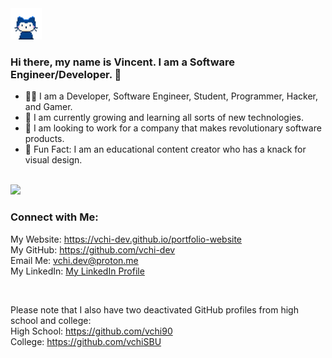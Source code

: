 <img src="/assets/mona-whisper.gif" width="50px" height="50px">

### Hi there, my name is Vincent. I am a Software Engineer/Developer. 👋
- 🧑‍💻 I am a Developer, Software Engineer, Student, Programmer, Hacker, and Gamer.
- 🌱 I am currently growing and learning all sorts of new technologies.
- 💼 I am looking to work for a company that makes revolutionary software products.
- 🎈 Fun Fact: I am an educational content creator who has a knack for visual design.

<br />
<img src="https://github-readme-stats.vercel.app/api/top-langs/?username=vchi-dev&layout=compact&hide_border&hide=jupyter%20notebook&theme=react" />

### Connect with Me:
My Website: <a href="https://vchi-dev.github.io/portfolio-website/" target="_blank">https://vchi-dev.github.io/portfolio-website</a>\
My GitHub: <a href="https://github.com/vchi-dev/" target="_blank">https://github.com/vchi-dev</a>\
Email Me: <a href="mailto:vchi.dev@proton.me">vchi.dev@proton.me</a>\
My LinkedIn: <a href="https://www.linkedin.com/in/vincent-chi-developer/">My LinkedIn Profile</a>

<br />

Please note that I also have two deactivated GitHub profiles from high school and college:\
High School: <a href="https://github.com/vchi-dev/" target="_blank">https://github.com/vchi90</a>\
College: <a href="https://github.com/vchi-dev/" target="_blank">https://github.com/vchiSBU</a>
